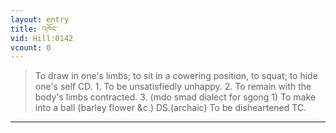 ```yaml
---
layout: entry
title: འཁོང་
vid: Hill:0142
vcount: 0
---
```

> To draw in one's limbs; to sit in a cowering position, to squat; to hide one's self CD\. 1\. To be unsatisfiedly unhappy\. 2\. To remain with the body's limbs contracted\. 3\. (mdo smad dialect for sgong 1) To make into a ball (barley flower &c\.) DS\.(archaic) To be disheartened TC\.


---

